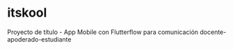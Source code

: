 # itskool
Proyecto de título - App Mobile con Flutterflow para comunicación docente-apoderado-estudiante
